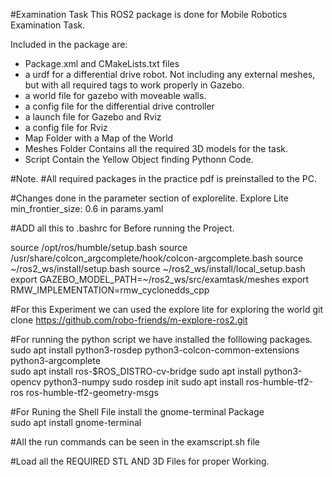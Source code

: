 #Examination Task
This ROS2 package is done for Mobile Robotics Examination Task.

Included in the package are:
* Package.xml and CMakeLists.txt files
* a urdf for a differential drive robot. Not including any external meshes, but with all required tags to work properly in Gazebo.
* a world file for gazebo with moveable walls.
* a config file for the differential drive controller
* a launch file for Gazebo and Rviz
* a config file for Rviz
* Map Folder with a Map of the World
* Meshes Folder Contains all the required 3D models for the task.
* Script Contain the Yellow Object finding Pythonn Code. 

#Note.
#All required packages in the practice pdf is preinstalled to the PC.

#Changes done in the parameter section of explorelite.
Explore Lite  min_frontier_size: 0.6 in params.yaml

#ADD all this to .bashrc for Before running the Project.

source /opt/ros/humble/setup.bash
source /usr/share/colcon_argcomplete/hook/colcon-argcomplete.bash
source ~/ros2_ws/install/setup.bash
source ~/ros2_ws/install/local_setup.bash
export GAZEBO_MODEL_PATH=~/ros2_ws/src/examtask/meshes
export RMW_IMPLEMENTATION=rmw_cyclonedds_cpp

#For this Experiment we can used the explore lite for exploring the world
         git clone https://github.com/robo-friends/m-explore-ros2.git


#For running the python script we have installed the folllowing packages.
          sudo apt install python3-rosdep python3-colcon-common-extensions python3-argcomplete         
          sudo apt install ros-$ROS_DISTRO-cv-bridge
          sudo apt install python3-opencv python3-numpy
          sudo rosdep init
          sudo apt install ros-humble-tf2-ros ros-humble-tf2-geometry-msgs

#For Runing the Shell File install the gnome-terminal Package          
          sudo apt install gnome-terminal

#All the run commands can be seen in the examscript.sh file

#Load all the REQUIRED STL AND 3D Files for proper Working.




